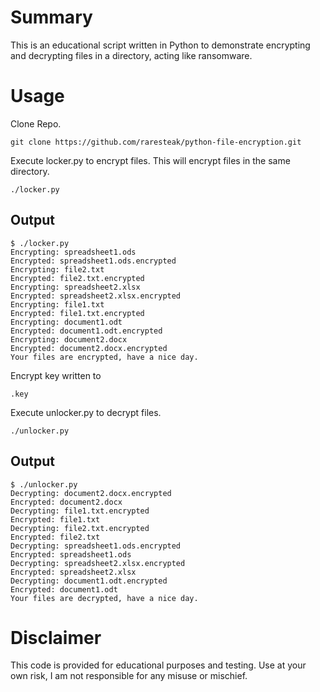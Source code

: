 # Summary

This is an educational script written in Python to demonstrate encrypting and decrypting files in a directory, acting like ransomware.    


# Usage

Clone Repo.

```
git clone https://github.com/raresteak/python-file-encryption.git
```

Execute locker.py to encrypt files.   This will encrypt files in the same directory.

```
./locker.py
```
## Output
```
$ ./locker.py 
Encrypting: spreadsheet1.ods
Encrypted: spreadsheet1.ods.encrypted
Encrypting: file2.txt
Encrypted: file2.txt.encrypted
Encrypting: spreadsheet2.xlsx
Encrypted: spreadsheet2.xlsx.encrypted
Encrypting: file1.txt
Encrypted: file1.txt.encrypted
Encrypting: document1.odt
Encrypted: document1.odt.encrypted
Encrypting: document2.docx
Encrypted: document2.docx.encrypted
Your files are encrypted, have a nice day.
```

Encrypt key written to 
```
.key
```

Execute unlocker.py to decrypt files.  

```
./unlocker.py
```

## Output
```
$ ./unlocker.py 
Decrypting: document2.docx.encrypted
Encrypted: document2.docx
Decrypting: file1.txt.encrypted
Encrypted: file1.txt
Decrypting: file2.txt.encrypted
Encrypted: file2.txt
Decrypting: spreadsheet1.ods.encrypted
Encrypted: spreadsheet1.ods
Decrypting: spreadsheet2.xlsx.encrypted
Encrypted: spreadsheet2.xlsx
Decrypting: document1.odt.encrypted
Encrypted: document1.odt
Your files are decrypted, have a nice day.
```



# Disclaimer

This code is provided for educational purposes and testing.  Use at your own risk, I am not responsible for any misuse or mischief. 
